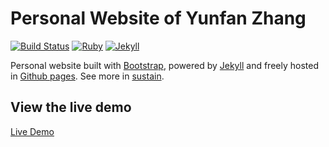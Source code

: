 # Personal Website of Yunfan Zhang

[![Build Status](https://secure.travis-ci.org/jekyller/sustain.png?branch=gh-pages)](http://travis-ci.org/jekyller/sustain)
[![Ruby](https://img.shields.io/badge/ruby-2.4.2-blue.svg?style=flat)](http://travis-ci.org/jekyller/sustain)
[![Jekyll](https://img.shields.io/badge/jekyll-3.6.2-blue.svg?style=flat)](http://travis-ci.org/jekyller/sustain)

Personal website built with [Bootstrap](http://getbootstrap.com/), powered by [Jekyll](http://jekyllrb.com/) and freely
hosted in [Github pages](https://pages.github.com/). See more in [sustain](https://github.com/jekyller/sustain).


## View the live demo

[Live Demo](https://fanhide.github.io/blog/)